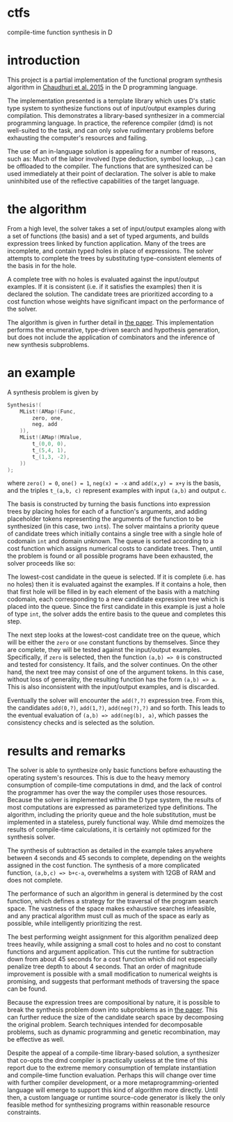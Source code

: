 # ctfs
compile-time function synthesis in D

# introduction

This project is a partial implementation of the functional program synthesis algorithm in [Chaudhuri et al. 2015][1] in the D programming language.

The implementation presented is a template library which uses D's static type system to synthesize functions out of input/output examples during compilation. This demonstrates a library-based synthesizer in a commercial programming language. In practice, the reference compiler (dmd) is not well-suited to the task, and can only solve rudimentary problems before exhausting the computer's resources and failing.

The use of an in-language solution is appealing for a number of reasons, such as: Much of the labor involved (type deduction, symbol lookup, ...) can be offloaded to the compiler. The functions that are synthesized can be used immediately at their point of declaration. The solver is able to make uninhibited use of the reflective capabilities of the target language.

# the algorithm

From a high level, the solver takes a set of input/output examples along with a set of functions (the basis) and a set of typed arguments, and builds expression trees linked by function application. Many of the trees are incomplete, and contain typed holes in place of expressions. The solver attempts to complete the trees by substituting type-consistent elements of the basis in for the hole.

A complete tree with no holes is evaluated against the input/output examples. If it is consistent (i.e. if it satisfies the examples) then it is declared the solution. The candidate trees are prioritized according to a cost function whose weights have significant impact on the performance of the solver.

The algorithm is given in further detail in [the paper][1]. This implementation performs the enumerative, type-driven search and hypothesis generation, but does not include the application of combinators and the inference of new synthesis subproblems.

# an example

A synthesis problem is given by

```d
Synthesis!(
	MList!(AMap!(Func,
		zero, one,
		neg, add
	)),
	MList!(AMap!(MValue,
		t_(0,0, 0),
		t_(5,4, 1),
		t_(1,3, -2),
	))
);
```

where `zero() = 0`, `one() = 1`, `neg(x) = -x` and `add(x,y) = x+y` is the basis, and the triples `t_(a,b, c)` represent examples with input `(a,b)` and output `c`.

The basis is constructed by turning the basis functions into expression trees by placing holes for each of a function's arguments, and adding placeholder tokens representing the arguments of the function to be synthesized (in this case, two `int`s).
The solver maintains a priority queue of candidate trees which initially contains a single tree with a single hole of codomain `int` and domain unknown. The queue is sorted according to a cost function which assigns numerical costs to candidate trees.
Then, until the problem is found or all possible programs have been exhausted, the solver proceeds like so:

The lowest-cost candidate in the queue is selected. If it is complete (i.e. has no holes) then it is evaluated against the examples. If it contains a hole, then that first hole will be filled in by each element of the basis with a matching codomain, each corresponding to a new candidate expression tree which is placed into the queue.
Since the first candidate in this example is just a hole of type `int`, the solver adds the entire basis to the queue and completes this step.

The next step looks at the lowest-cost candidate tree on the queue, which will be either the `zero` or `one` constant functions by themselves. Since they are complete, they will be tested against the input/output examples. Specifically, if `zero` is selected, then the function `(a,b) => 0` is constructed and tested for consistency. It fails, and the solver continues.
On the other hand, the next tree may consist of one of the argument tokens. In this case, without loss of generality, the resulting function has the form `(a,b) => a`. This is also inconsistent with the input/output examples, and is discarded.

Eventually the solver will encounter the `add(?,?)` expression tree. From this, the candidates `add(0,?)`, `add(1,?)`, `add(neg(?),?)` and so forth. This leads to the eventual evaluation of `(a,b) => add(neg(b), a)`, which passes the consistency checks and is selected as the solution.

# results and remarks

The solver is able to synthesize only basic functions before exhausting the operating system's resources. This is due to the heavy memory consumption of compile-time computations in dmd, and the lack of control the programmer has over the way the compiler uses those resources. Because the solver is implemented within the D type system, the results of most computations are expressed as parameterized type definitions. The algorithm, including the priority queue and the hole substitution,  must be implemented in a stateless, purely functional way. While dmd memoizes the results of compile-time calculations, it is certainly not optimized for the synthesis solver.

The synthesis of subtraction as detailed in the example takes anywhere between 4 seconds and 45 seconds to complete, depending on the weights assigned in the cost function. The synthesis of a more complicated function, `(a,b,c) => b+c-a`, overwhelms a system with 12GB of RAM and does not complete.

The performance of such an algorithm in general is determined by the cost function, which defines a strategy for the traversal of the program search space. The vastness of the space makes exhaustive searches infeasible, and any practical algorithm must cull as much of the space as early as possible, while intelligently prioritizing the rest.

The best performing weight assignment for this algorithm penalized deep trees heavily, while assigning a small cost to holes and no cost to constant functions and argument application. This cut the runtime for subtraction down from about 45 seconds for a cost function which did not especially penalize tree depth to about 4 seconds. That an order of magnitude improvement is possible with a small modification to numerical weights is promising, and suggests that performant methods of traversing the space can be found.

Because the expression trees are compositional by nature, it is possible to break the synthesis problem down into subproblems as in [the paper][1]. This can further reduce the size of the candidate search space by decomposing the original problem. Search techniques intended for decomposable problems, such as dynamic programming and genetic recombination, may be effective as well.

Despite the appeal of a compile-time library-based solution, a synthesizer that co-opts the dmd compiler is practically useless at the time of this report due to the extreme memory consumption of template instantiation and compile-time function evaluation. Perhaps this will change over time with further compiler development, or a more metaprogramming-oriented language will emerge to support this kind of algorithm more directly. Until then, a custom language or runtime source-code generator is likely the only feasible method for synthesizing programs within reasonable resource constraints.

[1]: http://www.cs.rice.edu/~sc40/pubs/pldi15.pdf
